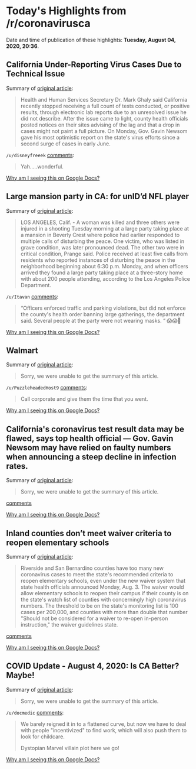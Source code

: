 # Today's Highlights from /r/coronavirusca

Date and time of publication of these highlights: **Tuesday, August 04, 2020, 20:36**.

## California Under-Reporting Virus Cases Due to Technical Issue

Summary of [original article](https://sanfrancisco.cbslocal.com/2020/08/04/california-under-reporting-virus-cases-due-to-technical-issue/):

> Health and Human Services Secretary Dr. Mark Ghaly said California recently stopped receiving a full count of tests conducted, or positive results, through electronic lab reports due to an unresolved issue he did not describe. After the issue came to light, county health officials posted notices on their sites advising of the lag and that a drop in cases might not paint a full picture. On Monday, Gov. Gavin Newsom gave his most optimistic report on the state's virus efforts since a second surge of cases in early June.

`/u/disneyfreeek` [comments](https://www.reddit.com/r/CoronavirusCA/comments/i3uawb/california_underreporting_virus_cases_due_to/):

> Yah.....wonderful.

[Why am I seeing this on Google Docs?](https://docs.google.com/document/d/1Dc6We63vOXIZsc0op-Bt4abqkYjXzOigalQqFxmvvbM/edit?usp=sharing)

## Large mansion party in CA: for unID’d NFL player

Summary of [original article](https://www.ktvu.com/news/woman-killed-three-others-shot-at-large-mansion-party-in-california.amp):

> LOS ANGELES, Calif. - A woman was killed and three others were injured in a shooting Tuesday morning at a large party taking place at a mansion in Beverly Crest where police had earlier responded to multiple calls of disturbing the peace. One victim, who was listed in grave condition, was later pronounced dead. The other two were in critical condition, Prange said. Police received at least five calls from residents who reported instances of disturbing the peace in the neighborhood beginning about 6:30 p.m. Monday, and when officers arrived they found a large party taking place at a three-story home with about 200 people attending, according to the Los Angeles Police Department.

`/u/Itavan` [comments](https://www.reddit.com/r/CoronavirusCA/comments/i3liu7/large_mansion_party_in_ca_for_unidd_nfl_player/):

> “Officers enforced traffic and parking violations, but did not enforce the county's health order banning large gatherings, the department said. Several people at the party were not wearing masks. “ 😱😱🤯

[Why am I seeing this on Google Docs?](https://docs.google.com/document/d/1Dc6We63vOXIZsc0op-Bt4abqkYjXzOigalQqFxmvvbM/edit?usp=sharing)

## Walmart

Summary of [original article](https://www.reddit.com/r/CoronavirusCA/comments/i3ryd1/walmart/):

> Sorry, we were unable to get the summary of this article.

`/u/PuzzleheadedHost9` [comments](https://www.reddit.com/r/CoronavirusCA/comments/i3ryd1/walmart/):

> Call corporate and give them the time that you went.

[Why am I seeing this on Google Docs?](https://docs.google.com/document/d/1Dc6We63vOXIZsc0op-Bt4abqkYjXzOigalQqFxmvvbM/edit?usp=sharing)

## California's coronavirus test result data may be flawed, says top health official — Gov. Gavin Newsom may have relied on faulty numbers when announcing a steep decline in infection rates.

Summary of [original article](https://www.latimes.com/california/story/2020-08-04/californias-coronavirus-test-result-data-may-be-flawed-says-top-health-official):

> Sorry, we were unable to get the summary of this article.

[comments](https://www.reddit.com/r/CoronavirusCA/comments/i3xrcm/californias_coronavirus_test_result_data_may_be/)

[Why am I seeing this on Google Docs?](https://docs.google.com/document/d/1Dc6We63vOXIZsc0op-Bt4abqkYjXzOigalQqFxmvvbM/edit?usp=sharing)

## Inland counties don’t meet waiver criteria to reopen elementary schools

Summary of [original article](https://www.pe.com/2020/08/04/inland-counties-dont-meet-waiver-criteria-to-reopen-elementary-schools/):

> Riverside and San Bernardino counties have too many new coronavirus cases to meet the state's recommended criteria to reopen elementary schools, even under the new waiver system that state health officials announced Monday, Aug. 3. The waiver would allow elementary schools to reopen their campus if their county is on the state's watch list of counties with concerningly high coronavirus numbers. The threshold to be on the state's monitoring list is 100 cases per 200,000, and counties with more than double that number "Should not be considered for a waiver to re-open in-person instruction," the waiver guidelines state.

[comments](https://www.reddit.com/r/CoronavirusCA/comments/i3x5vq/inland_counties_dont_meet_waiver_criteria_to/)

[Why am I seeing this on Google Docs?](https://docs.google.com/document/d/1Dc6We63vOXIZsc0op-Bt4abqkYjXzOigalQqFxmvvbM/edit?usp=sharing)

## COVID Update - August 4, 2020: Is CA Better? Maybe!

Summary of [original article](/r/sandiego/comments/i3q3zb/covid_update_august_4_2020_is_ca_better_maybe/):

> Sorry, we were unable to get the summary of this article.

`/u/docmedic` [comments](https://www.reddit.com/r/CoronavirusCA/comments/i3q46s/covid_update_august_4_2020_is_ca_better_maybe/):

> We barely reigned it in to a flattened curve, but now we have to deal with people "incentivized" to find work, which will also push them to look for childcare.
> 
> Dystopian Marvel villain plot here we go!

[Why am I seeing this on Google Docs?](https://docs.google.com/document/d/1Dc6We63vOXIZsc0op-Bt4abqkYjXzOigalQqFxmvvbM/edit?usp=sharing)

